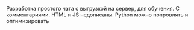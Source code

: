 Разработка простого чата с выгрузкой на сервер, для обучения. С комментариями. HTML и JS недописаны. Python можно попровлять и оптимизировать
